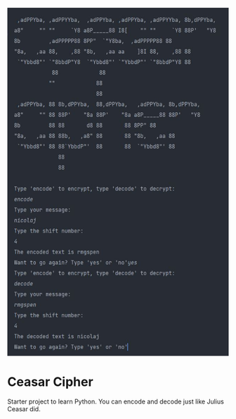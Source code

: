 ![Cipher](cipher.jpg "Cipher")
# Ceasar Cipher
Starter project to learn Python. You can encode and decode just like Julius Ceasar did.
